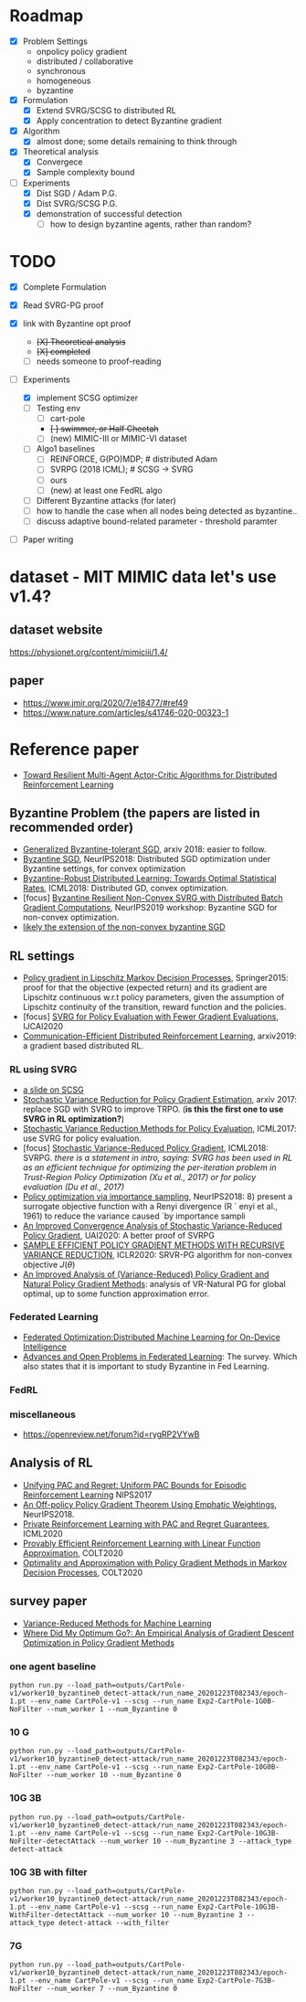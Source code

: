 # Roadmap

- [x] Problem Settings
  * onpolicy policy gradient
  * distributed / collaborative
  * synchronous
  * homogeneous
  * byzantine
- [x] Formulation
  - [x] Extend SVRG/SCSG to distributed RL
  - [x] Apply concentration to detect Byzantine gradient
- [x] Algorithm
  - [x] almost done; some details remaining to think through
- [X] Theoretical analysis
  - [X] Convergece 
  - [X] Sample complexity bound
- [ ] Experiments
  - [X] Dist SGD / Adam P.G.
  - [x] Dist SVRG/SCSG P.G.
  - [x] demonstration of successful detection
    - [ ] how to design byzantine agents, rather than random?

# TODO
- [X] Complete Formulation
- [X] Read SVRG-PG proof
- [X] link with Byzantine opt proof
  - <s> [X] Theoretical analysis</s>
  - <s> [X] completed</s>
  - [ ] needs someone to proof-reading
- [ ] Experiments
  - [X] implement SCSG optimizer
  - [ ] Testing env
    - [ ] cart-pole
    - <s>[ ] swimmer, or Half Cheetah </s>
    - [ ] (new) MIMIC-III or MIMIC-VI dataset
  - [ ] Algo1 baselines
    - [ ] REINFORCE, G(PO)MDP; # distributed Adam
    - [ ] SVRPG (2018 ICML); # SCSG -> SVRG
    - [ ] ours
    - [ ] (new) at least one FedRL algo
  - [ ] Different Byzantine attacks
  (for later)
  - [ ] how to handle the case when all nodes being detected as byzantine..
  - [ ] discuss adaptive bound-related parameter - threshold paramter
- [ ] Paper writing


# dataset - MIT MIMIC data let's use v1.4?
## dataset website
https://physionet.org/content/mimiciii/1.4/
## paper
- https://www.jmir.org/2020/7/e18477/#ref49
- https://www.nature.com/articles/s41746-020-00323-1




# Reference paper

* [Toward Resilient Multi-Agent Actor-Critic Algorithms for Distributed
Reinforcement Learning](http://publish.illinois.edu/shripadgade/files/2020/03/ACC2020.pdf)



## Byzantine Problem (the papers are listed in recommended order)
* [Generalized Byzantine-tolerant SGD](https://arxiv.org/pdf/1802.10116.pdf), arxiv 2018: easier to follow. 
* [Byzantine SGD](https://arxiv.org/abs/1803.08917), NeurIPS2018: Distributed SGD optimization under Byzantine settings, for convex optimization
* [Byzantine-Robust Distributed Learning: Towards Optimal Statistical Rates](https://arxiv.org/pdf/1803.01498.pdf), ICML2018: Distributed GD, convex optimization.
* [focus] [Byzantine Resilient Non-Convex SVRG with Distributed Batch Gradient Computations](https://arxiv.org/pdf/1912.04531.pdf), NeurIPS2019 workshop: Byzantine SGD for non-convex optimization.
* [likely the extension of the non-convex byzantine SGD](https://openreview.net/forum?id=PbEHqvFtcS)



## RL settings
* [Policy gradient in Lipschitz Markov Decision Processes](https://link.springer.com/article/10.1007/s10994-015-5484-1), Springer2015: proof for that the objective (expected return) and its gradient are Lipschitz continuous w.r.t policy parameters, given the assumption of Lipschitz continuity of the transition, reward function and the policies.
* [focus] [SVRG for Policy Evaluation with Fewer Gradient Evaluations](https://www.ijcai.org/Proceedings/2020/0374.pdf), IJCAI2020
* [Communication-Efficient Distributed Reinforcement Learning](https://arxiv.org/pdf/1812.03239.pdf), arxiv2019: a gradient based distributed RL.

### RL using SVRG
* [a slide on SCSG](https://lihualei71.github.io/hsieh_slides.pdf)
* [Stochastic Variance Reduction for Policy Gradient Estimation](https://arxiv.org/abs/1710.06034), arxiv 2017: replace SGD with SVRG to improve TRPO. (**is this the first one to use SVRG in RL optimization?**)
* [Stochastic Variance Reduction Methods for Policy Evaluation](https://arxiv.org/pdf/1702.07944.pdf), ICML2017: use SVRG for policy evaluation.
* [focus] [Stochastic Variance-Reduced Policy Gradient](https://arxiv.org/pdf/1806.05618.pdf), ICML2018: SVRPG. *there is a statement in intro, saying: SVRG has been used in RL as an efficient technique for optimizing the per-iteration problem in Trust-Region Policy Optimization (Xu et al., 2017) or for policy evaluation (Du et al., 2017)*
* [Policy optimization via importance sampling](https://arxiv.org/abs/1809.06098), NeurIPS2018: 8) present a surrogate objective function with a Renyi divergence (R ´ enyi et al., 1961) to reduce the variance caused ´by importance sampli
* [An Improved Convergence Analysis of Stochastic Variance-Reduced Policy Gradient](http://proceedings.mlr.press/v115/xu20a/xu20a.pdf), UAI2020: A better proof of SVRPG
* [SAMPLE EFFICIENT POLICY GRADIENT METHODS WITH RECURSIVE VARIANCE REDUCTION](https://arxiv.org/pdf/1909.08610.pdf), ICLR2020: SRVR-PG algorithm for non-convex objective $J(\theta)$
* [An Improved Analysis of (Variance-Reduced) Policy
Gradient and Natural Policy Gradient Methods](https://proceedings.neurips.cc/paper/2020/file/56577889b3c1cd083b6d7b32d32f99d5-Paper.pdf): analysis of VR-Natural PG for global optimal, up to some function approximation error.

### Federated Learning
* [Federated Optimization:Distributed Machine Learning for On-Device Intelligence](https://arxiv.org/pdf/1610.02527.pdf)
* [Advances and Open Problems in Federated Learning](https://arxiv.org/abs/1912.04977): The survey. Which also states that it is important to study Byzantine in Fed Learning.
### FedRL

### miscellaneous 
* https://openreview.net/forum?id=rygRP2VYwB

## Analysis of RL
* [Unifying PAC and Regret: Uniform PAC Bounds for Episodic Reinforcement Learning](https://arxiv.org/abs/1703.07710) NIPS2017
* [An Off-policy Policy Gradient Theorem Using Emphatic Weightings](https://arxiv.org/pdf/1811.09013.pdf), NeurIPS2018.
* [Private Reinforcement Learning with PAC and Regret Guarantees](https://proceedings.icml.cc/static/paper_files/icml/2020/2453-Paper.pdf), ICML2020
* [Provably Efficient Reinforcement Learning with Linear Function Approximation](https://arxiv.org/abs/1907.05388), COLT2020
* [Optimality and Approximation with Policy Gradient Methods in Markov Decision Processes](http://proceedings.mlr.press/v125/agarwal20a.html), COLT2020
## survey paper
* [Variance-Reduced Methods for Machine Learning](https://arxiv.org/abs/2010.00892)
* [Where Did My Optimum Go?: An Empirical Analysis of Gradient Descent Optimization in Policy Gradient Methods](https://arxiv.org/abs/1810.02525)


### one agent baseline
```python run.py --load_path=outputs/CartPole-v1/worker10_byzantine0_detect-attack/run_name_20201223T082343/epoch-1.pt --env_name CartPole-v1 --scsg --run_name Exp2-CartPole-1G0B-NoFilter --num_worker 1 --num_Byzantine 0```
### 10 G
```python run.py --load_path=outputs/CartPole-v1/worker10_byzantine0_detect-attack/run_name_20201223T082343/epoch-1.pt --env_name CartPole-v1 --scsg --run_name Exp2-CartPole-10G0B-NoFilter --num_worker 10 --num_Byzantine 0```
### 10G 3B
```python run.py --load_path=outputs/CartPole-v1/worker10_byzantine0_detect-attack/run_name_20201223T082343/epoch-1.pt --env_name CartPole-v1 --scsg --run_name Exp2-CartPole-10G3B-NoFilter-detectAttack --num_worker 10 --num_Byzantine 3 --attack_type detect-attack```
### 10G 3B with filter
```python run.py --load_path=outputs/CartPole-v1/worker10_byzantine0_detect-attack/run_name_20201223T082343/epoch-1.pt --env_name CartPole-v1 --scsg --run_name Exp2-CartPole-10G3B-WithFilter-detectAttack --num_worker 10 --num_Byzantine 3 --attack_type detect-attack --with_filter```
### 7G
```python run.py --load_path=outputs/CartPole-v1/worker10_byzantine0_detect-attack/run_name_20201223T082343/epoch-1.pt --env_name CartPole-v1 --scsg --run_name Exp2-CartPole-7G3B-NoFilter --num_worker 7 --num_Byzantine 0```
